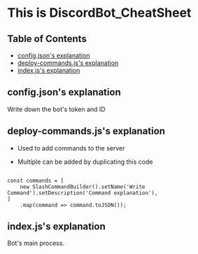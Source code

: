 # This is DiscordBot_CheatSheet

## Table of Contents
- [config.json's explanation](#configjsons-explanation)
- [deploy-commands.js's explanation](#deploy-commandsjss-explanation)
- [index.js's explanation](#indexjss-explanation)

## config.json's explanation
Write down the bot's token and ID


## deploy-commands.js's explanation
- Used to add commands to the server

- Multiple can be added by duplicating this code
<code>
const commands = [
    new SlashCommandBuilder().setName('Write Command').setDescription('Command explanation'),
]
    .map(command => command.toJSON());
</code>

## index.js's explanation
Bot's main process.